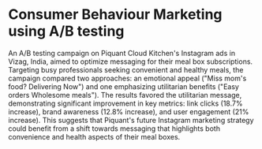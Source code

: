 # Consumer Behaviour Marketing using A/B testing
An A/B testing campaign on Piquant Cloud Kitchen's Instagram ads in Vizag, India, aimed to optimize messaging for their meal box subscriptions. Targeting busy professionals seeking convenient and healthy meals, the campaign compared two approaches: an emotional appeal ("Miss mom's food? Delivering Now") and one emphasizing utilitarian benefits ("Easy orders Wholesome meals"). The results favored the utilitarian message, demonstrating significant improvement in key metrics: link clicks (18.7% increase), brand awareness (12.8% increase), and user engagement (21% increase). This suggests that Piquant's future Instagram marketing strategy could benefit from a shift towards messaging that highlights both convenience and health aspects of their meal boxes. 
